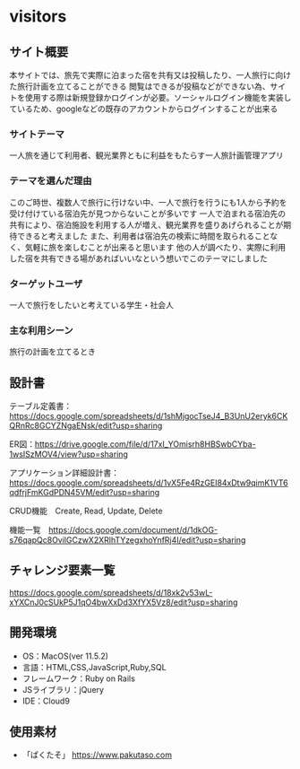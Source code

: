 # visitors

## サイト概要
本サイトでは、旅先で実際に泊まった宿を共有又は投稿したり、一人旅行に向けた旅行計画を立てることができる
閲覧はできるが投稿などができない為、サイトを使用する際は新規登録かログインが必要。ソーシャルログイン機能を実装しているため、googleなどの既存のアカウントからログインすることが出来る

### サイトテーマ
一人旅を通じて利用者、観光業界ともに利益をもたらす一人旅計画管理アプリ

### テーマを選んだ理由
このご時世、複数人で旅行に行けない中、一人で旅行を行うにも1人から予約を受け付けている宿泊先が見つからないことが多いです
一人で泊まれる宿泊先の共有により、宿泊施設を利用する人が増え、観光業界を盛りあげられることが期待できると考えました
また、利用者は宿泊先の検索に時間を取られることなく、気軽に旅を楽しむことが出来ると思います
他の人が調べたり、実際に利用した宿を共有できる場があればいいなという想いでこのテーマにしました

### ターゲットユーザ
一人で旅行をしたいと考えている学生・社会人

### 主な利用シーン
旅行の計画を立てるとき

## 設計書
テーブル定義書：https://docs.google.com/spreadsheets/d/1shMjgocTseJ4_B3UnU2eryk6CKQRnRc8GCYZNgaENsk/edit?usp=sharing

ER図：https://drive.google.com/file/d/17xI_YOmisrh8HBSwbCYba-1wsISzMOV4/view?usp=sharing

アプリケーション詳細設計書：https://docs.google.com/spreadsheets/d/1vX5Fe4RzGEI84xDtw9qimK1VT6qdfrjFmKGdPDN45VM/edit?usp=sharing

CRUD機能　Create, Read, Update, Delete

機能一覧　https://docs.google.com/document/d/1dkOG-s76qapQc8OvilGCzwX2XRlhTYzegxhoYnfRj4I/edit?usp=sharing

## チャレンジ要素一覧
https://docs.google.com/spreadsheets/d/18xk2v53wL-xYXCnJ0cSUkP5J1qO4bwXxDd3XfYX5Vz8/edit?usp=sharing

## 開発環境
- OS：MacOS(ver 11.5.2)
- 言語：HTML,CSS,JavaScript,Ruby,SQL
- フレームワーク：Ruby on Rails
- JSライブラリ：jQuery
- IDE：Cloud9

## 使用素材
- 「ぱくたそ」 https://www.pakutaso.com
